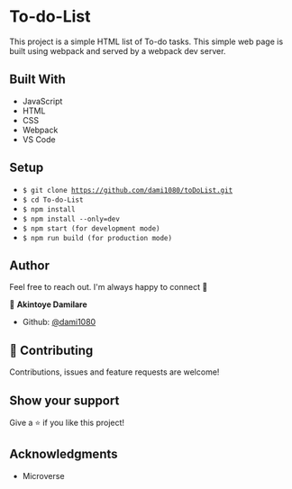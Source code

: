 # To-do-List

This project is a simple HTML list of To-do tasks. This simple web page is built using webpack and served by a webpack dev server.


## Built With 

- JavaScript
- HTML
- CSS
- Webpack
- VS Code

##  Setup    <a name = "setup"></a>

  - <code>$ git clone https://github.com/dami1080/toDoList.git</code>
  - <code>$ cd To-do-List</code>
  - <code>$ npm install</code>
  - <code>$ npm install --only=dev</code>
  - <code>$ npm start (for development mode)</code>
  - <code>$ npm run build (for production mode)</code>
## Author

Feel free to reach out. I'm always happy to connect :slightly_smiling_face:

👤 **Akintoye Damilare**

- Github: [@dami1080](https://github.com/dami1080)


## 🤝 Contributing

Contributions, issues and feature requests are welcome!

## Show your support

Give a ⭐️ if you like this project!

## Acknowledgments

- Microverse